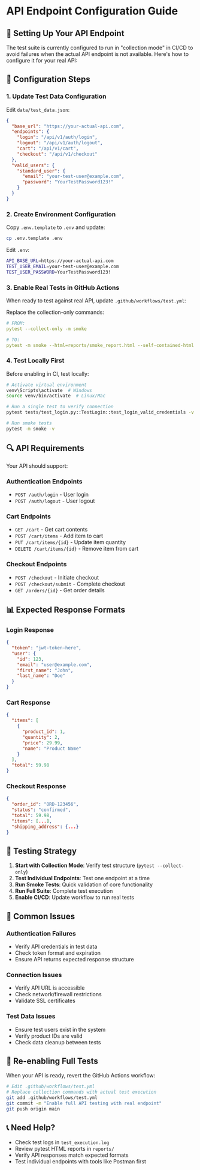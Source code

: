 # API Endpoint Configuration Guide

## 🔧 Setting Up Your API Endpoint

The test suite is currently configured to run in "collection mode" in CI/CD to avoid failures when the actual API endpoint is not available. Here's how to configure it for your real API:

## 📝 Configuration Steps

### 1. Update Test Data Configuration

Edit `data/test_data.json`:

```json
{
  "base_url": "https://your-actual-api.com",
  "endpoints": {
    "login": "/api/v1/auth/login",
    "logout": "/api/v1/auth/logout",
    "cart": "/api/v1/cart",
    "checkout": "/api/v1/checkout"
  },
  "valid_users": {
    "standard_user": {
      "email": "your-test-user@example.com",
      "password": "YourTestPassword123!"
    }
  }
}
```

### 2. Create Environment Configuration

Copy `.env.template` to `.env` and update:

```bash
cp .env.template .env
```

Edit `.env`:

```bash
API_BASE_URL=https://your-actual-api.com
TEST_USER_EMAIL=your-test-user@example.com
TEST_USER_PASSWORD=YourTestPassword123!
```

### 3. Enable Real Tests in GitHub Actions

When ready to test against real API, update `.github/workflows/test.yml`:

Replace the collection-only commands:

```yaml
# FROM:
pytest --collect-only -m smoke

# TO:
pytest -m smoke --html=reports/smoke_report.html --self-contained-html -v
```

### 4. Test Locally First

Before enabling in CI, test locally:

```bash
# Activate virtual environment
venv\Scripts\activate  # Windows
source venv/bin/activate  # Linux/Mac

# Run a single test to verify connection
pytest tests/test_login.py::TestLogin::test_login_valid_credentials -v

# Run smoke tests
pytest -m smoke -v
```

## 🔍 API Requirements

Your API should support:

### Authentication Endpoints

- `POST /auth/login` - User login
- `POST /auth/logout` - User logout

### Cart Endpoints

- `GET /cart` - Get cart contents
- `POST /cart/items` - Add item to cart
- `PUT /cart/items/{id}` - Update item quantity
- `DELETE /cart/items/{id}` - Remove item from cart

### Checkout Endpoints

- `POST /checkout` - Initiate checkout
- `POST /checkout/submit` - Complete checkout
- `GET /orders/{id}` - Get order details

## 📊 Expected Response Formats

### Login Response

```json
{
  "token": "jwt-token-here",
  "user": {
    "id": 123,
    "email": "user@example.com",
    "first_name": "John",
    "last_name": "Doe"
  }
}
```

### Cart Response

```json
{
  "items": [
    {
      "product_id": 1,
      "quantity": 2,
      "price": 29.99,
      "name": "Product Name"
    }
  ],
  "total": 59.98
}
```

### Checkout Response

```json
{
  "order_id": "ORD-123456",
  "status": "confirmed",
  "total": 59.98,
  "items": [...],
  "shipping_address": {...}
}
```

## 🧪 Testing Strategy

1. **Start with Collection Mode**: Verify test structure (`pytest --collect-only`)
2. **Test Individual Endpoints**: Test one endpoint at a time
3. **Run Smoke Tests**: Quick validation of core functionality
4. **Run Full Suite**: Complete test execution
5. **Enable CI/CD**: Update workflow to run real tests

## 🚨 Common Issues

### Authentication Failures

- Verify API credentials in test data
- Check token format and expiration
- Ensure API returns expected response structure

### Connection Issues

- Verify API URL is accessible
- Check network/firewall restrictions
- Validate SSL certificates

### Test Data Issues

- Ensure test users exist in the system
- Verify product IDs are valid
- Check data cleanup between tests

## 🔄 Re-enabling Full Tests

When your API is ready, revert the GitHub Actions workflow:

```bash
# Edit .github/workflows/test.yml
# Replace collection commands with actual test execution
git add .github/workflows/test.yml
git commit -m "Enable full API testing with real endpoint"
git push origin main
```

## 📞 Need Help?

- Check test logs in `test_execution.log`
- Review pytest HTML reports in `reports/`
- Verify API responses match expected formats
- Test individual endpoints with tools like Postman first
